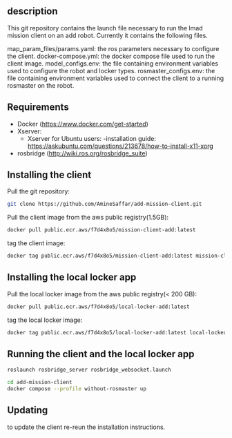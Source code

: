 ## description
This git repository contains the launch file necessary to run the lmad mission client on an add robot. Currently it contains the following files.

map_param_files/params.yaml: the ros parameters necessary to configure the client.
docker-compose.yml: the docker compose file used to run the client image.
model_configs.env: the file containing environment variables used to configure the robot and locker types.
rosmaster_configs.env: the file containing environment variables used to connect the client to a running rosmaster on the robot.

## Requirements
- Docker (https://www.docker.com/get-started)
- Xserver:
    - Xserver for Ubuntu users:
        -installation guide: https://askubuntu.com/questions/213678/how-to-install-x11-xorg
- rosbridge (http://wiki.ros.org/rosbridge_suite)

## Installing the client
Pull the git repository:

```bash
git clone https://github.com/AmineSaffar/add-mission-client.git
```

Pull the client image from the aws public registry(1.5GB):

```bash
docker pull public.ecr.aws/f7d4x8o5/mission-client-add:latest
```

tag the client image:

```bash
docker tag public.ecr.aws/f7d4x8o5/mission-client-add:latest mission-client-add:latest 
```

## Installing the local locker app
Pull the local locker image from the aws public registry(< 200 GB):

```bash
docker pull public.ecr.aws/f7d4x8o5/local-locker-add:latest
```

tag the local locker image:

```bash
docker tag public.ecr.aws/f7d4x8o5/local-locker-add:latest local-locker-add:latest
```

## Running the client and the local locker app
```bash
roslaunch rosbridge_server rosbridge_websocket.launch
```

```bash
cd add-mission-client
docker compose --profile without-rosmaster up
```

## Updating
to update the client re-reun the installation instructions.

